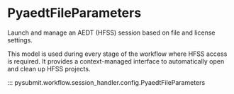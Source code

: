 # PyaedtFileParameters

Launch and manage an AEDT (HFSS) session based on file and license settings.

This model is used during every stage of the workflow where HFSS access is required.
It provides a context-managed interface to automatically open and clean up HFSS projects.

::: pysubmit.workflow.session_handler.config.PyaedtFileParameters